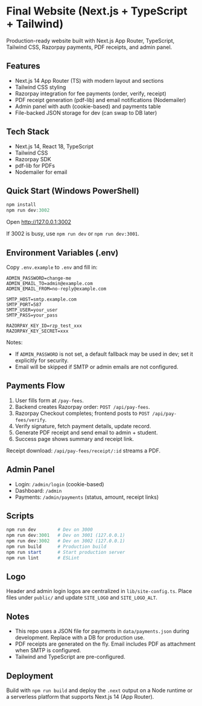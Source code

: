 # Final Website (Next.js + TypeScript + Tailwind)

Production-ready website built with Next.js App Router, TypeScript, Tailwind CSS, Razorpay payments, PDF receipts, and admin panel.

## Features
- Next.js 14 App Router (TS) with modern layout and sections
- Tailwind CSS styling
- Razorpay integration for fee payments (order, verify, receipt)
- PDF receipt generation (pdf-lib) and email notifications (Nodemailer)
- Admin panel with auth (cookie-based) and payments table
- File-backed JSON storage for dev (can swap to DB later)

## Tech Stack
- Next.js 14, React 18, TypeScript
- Tailwind CSS
- Razorpay SDK
- pdf-lib for PDFs
- Nodemailer for email

## Quick Start (Windows PowerShell)

```powershell
npm install
npm run dev:3002
```

Open http://127.0.0.1:3002

If 3002 is busy, use `npm run dev` or `npm run dev:3001`.

## Environment Variables (.env)

Copy `.env.example` to `.env` and fill in:

```
ADMIN_PASSWORD=change-me
ADMIN_EMAIL_TO=admin@example.com
ADMIN_EMAIL_FROM=no-reply@example.com

SMTP_HOST=smtp.example.com
SMTP_PORT=587
SMTP_USER=your_user
SMTP_PASS=your_pass

RAZORPAY_KEY_ID=rzp_test_xxx
RAZORPAY_KEY_SECRET=xxx
```

Notes:
- If `ADMIN_PASSWORD` is not set, a default fallback may be used in dev; set it explicitly for security.
- Email will be skipped if SMTP or admin emails are not configured.

## Payments Flow
1. User fills form at `/pay-fees`.
2. Backend creates Razorpay order: `POST /api/pay-fees`.
3. Razorpay Checkout completes; frontend posts to `POST /api/pay-fees/verify`.
4. Verify signature, fetch payment details, update record.
5. Generate PDF receipt and send email to admin + student.
6. Success page shows summary and receipt link.

Receipt download: `/api/pay-fees/receipt/:id` streams a PDF.

## Admin Panel

- Login: `/admin/login` (cookie-based)
- Dashboard: `/admin`
- Payments: `/admin/payments` (status, amount, receipt links)

## Scripts

```powershell
npm run dev        # Dev on 3000
npm run dev:3001   # Dev on 3001 (127.0.0.1)
npm run dev:3002   # Dev on 3002 (127.0.0.1)
npm run build      # Production build
npm run start      # Start production server
npm run lint       # ESLint
```

## Logo

Header and admin login logos are centralized in `lib/site-config.ts`.
Place files under `public/` and update `SITE_LOGO` and `SITE_LOGO_ALT`.

## Notes

- This repo uses a JSON file for payments in `data/payments.json` during development. Replace with a DB for production use.
- PDF receipts are generated on the fly. Email includes PDF as attachment when SMTP is configured.
- Tailwind and TypeScript are pre-configured.

## Deployment

Build with `npm run build` and deploy the `.next` output on a Node runtime or a serverless platform that supports Next.js 14 (App Router).
